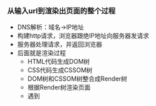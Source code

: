 ### 从输入url到渲染出页面的整个过程

- DNS解析：域名->IP地址
- 构建http请求，浏览器跟绝IP地址向服务器发请求
- 服务器处理请求，并返回浏览器
- 后面就是渲染过程
  - HTML代码生成DOM树
  - CSS代码生成CSSOM树
  - DOM树和CSSOM树整合成Render树
  - 根据Render树渲染页面
  - 遇到<script>则暂停渲染，优先加载并执行JS代码，完成再继续
  - 直至把Render树渲染完成

**为什么建议把css放在head？**

如果把link放在后面，那么会在遇到link前，先渲染了一遍，加载css以后，重新构建Render树，又渲染一遍。对于一些老的浏览器或许会出现卡顿现象。所以建议放在head中，一步渲染。

**为什么建议把js放在body后？**

期望先将dom都渲染出来，再做改变。

### window.onload和DOMContentLoaded的区别

- onload：页面的全部资源加载完才会执行，包括图片、视频等
- DOMContentLoaded：DOM渲染完即可，此时图片、视频还可能没有加载完



### 性能优化

#### 原则

- 多使用内存、缓存或其他方法
- 减少CPU计算量，减少网络加载耗时

#### 方向

- 加载更快
  - 减少资源体积：压缩代码
  - 减少访问次数：合并代码，SSR服务端渲染，缓存
  - 使用更快的网络：CDN
- 渲染更快
  - CSS放在head，JS放在body最下面
  - 尽早开始执行JS，用DOMContentLoaded触发
  - 懒加载（图片懒加载，上滑加载更多）
  - 对DOM查询进行缓存
  - 频繁DOM操作，合并到一起插入到DOM结构
  - 节流和防抖